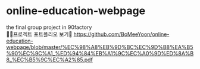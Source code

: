 # online-education-webpage
the final group project in 90factory
<br/>
🤗🙉프로젝트 포트폴리오 보기🐾
https://github.com/BoMeeYoon/online-education-webpage/blob/master/%EC%98%A8%EB%9D%BC%EC%9D%B8%EA%B5%90%EC%9C%A1_%ED%94%84%EB%A1%9C%EC%A0%9D%ED%8A%B8_%EC%B5%9C%EC%A2%85.pdf
